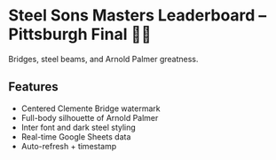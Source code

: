 # Steel Sons Masters Leaderboard – Pittsburgh Final 🖤💛

Bridges, steel beams, and Arnold Palmer greatness.

## Features
- Centered Clemente Bridge watermark
- Full-body silhouette of Arnold Palmer
- Inter font and dark steel styling
- Real-time Google Sheets data
- Auto-refresh + timestamp